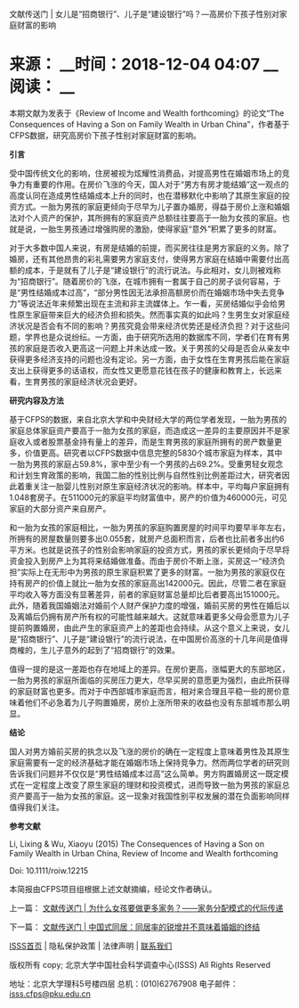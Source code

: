  文献传送门 | 女儿是“招商银行”、儿子是“建设银行”吗？—高房价下孩子性别对家庭财富的影响

# 来源： __时间：2018-12-04 04:07 __阅读： __

本期文献为发表于《Review of Income and Wealth forthcoming》的论文“The Consequences of
Having a Son on Family Wealth in Urban China”，作者基于CFPS数据，研究高房价下孩子性别对家庭财富的影响。



**引言**



受中国传统文化的影响，住房被视为炫耀性消费品，对提高男性在婚姻市场上的竞争力有重要的作用。在房价飞涨的今天，国人对于“男方有房才能结婚”这一观点的高度认同在造成男性结婚成本上升的同时，也在潜移默化中影响了其原生家庭的投资方式。一胎为男孩的家庭更倾向于尽早为儿子置办婚房，得益于房价上涨和婚姻法对个人资产的保护，其所拥有的家庭资产总额往往要高于一胎为女孩的家庭。也就是说，一胎生男孩通过增强购房的激励，使得家庭“意外”积累了更多的财富。



对于大多数中国人来说，有房是结婚的前提，而买房往往是男方家庭的义务。除了婚房，还有其他昂贵的彩礼需要男方家庭支付，使得男方家庭在结婚中需要付出高额的成本，于是就有了儿子是“建设银行”的流行说法。与此相对，女儿则被戏称为“招商银行”。随着房价的飞涨，在城市拥有一套属于自己的房子谈何容易，于是“男性结婚成本过高”，“部分男性因无法承担高额房价而在婚姻市场中失去竞争力”等说法近年来频繁出现在主流和非主流媒体上。乍一看，买房结婚似乎会给男性原生家庭带来巨大的经济负担和损失。然而事实真的如此吗？生男生女对家庭经济状况是否会有不同的影响？男孩究竟会带来经济优势还是经济负担？对于这些问题，学界也是众说纷纭。一方面，由于研究所选用的数据库不同，学者们在育有男孩的家庭是否收入更高这一问题上并未达成一致。关于男孩的父母是否会从亲友中获得更多经济支持的问题也没有定论。另一方面，由于女性在生育男孩后能在家庭支出上获得更多的话语权，而女性又更愿意花钱在孩子的健康和教育上，长远来看，生育男孩的家庭经济状况会更好。



**研究内容及方法**



基于CFPS的数据，来自北京大学和中央财经大学的两位学者发现，一胎为男孩的家庭总体家庭资产要高于一胎为女孩的家庭，而造成这一差异的主要原因并不是家庭收入或者股票基金持有量上的差异，而是生育男孩的家庭所拥有的房产数量更多，价值更高。研究者以CFPS数据中信息完整的5830个城市家庭为样本，其中一胎为男孩的家庭占59.8%，家中至少有一个男孩的占69.2%。受重男轻女观念和计划生育政策的影响，我国二胎的性别比例与自然性别比例差距过大，研究者因此着重关注一胎婴儿性别对原生家庭经济状况的影响。样本中，平均每户家庭拥有1.048套房子。在511000元的家庭平均财富值中，房产的价值为460000元，可见家庭的大部分资产来自房产。



和一胎为女孩的家庭相比，一胎为男孩的家庭购置房屋的时间平均要早半年左右，所拥有的房屋数量则要多出0.055套，就房产总面积而言，后者也比前者多出约6平方米。也就是说孩子的性别会影响家庭的投资方式，男孩的家长更倾向于尽早将资金投入到房产上为其将来结婚做准备。而由于房价不断上涨，买房这一“经济负担”实际上在无形中为男孩的原生家庭积累了更多的财富。一胎为男孩的家庭仅在持有房产的价值上就比一胎为女孩的家庭高出142000元。因此，尽管二者在家庭平均收入等方面没有显著差异，前者的家庭财富总量却比后者要高出151000元。此外，随着我国婚姻法对婚前个人财产保护力度的增强，婚前买房的男性在婚后以及离婚后仍拥有房产所有权的可能性越来越大。这就意味着更多父母会愿意为儿子提前购置婚房，由此产生的家庭资产上的差距也会持续。从这个意义上来说，女儿是“招商银行”、儿子是“建设银行”的流行说法，在中国房价高涨的十几年间是值得商榷的，生儿子意外的起到了“招商银行”的效果。



值得一提的是这一差距也存在地域上的差异。在房价更高，涨幅更大的东部地区，一胎为男孩的家庭所面临的买房压力更大，尽早买房的意愿更为强烈，由此所获得的家庭财富也更多。而对于中西部城市家庭而言，相对来合理且平稳一些的房价意味着他们不必急着为儿子购置婚房，房价上涨所带来的收益也没有东部城市那么明显。



**结论**



国人对男方婚前买房的执念以及飞涨的房价的确在一定程度上意味着男性及其原生家庭需要有一定的经济基础才能在婚姻市场上保持竞争力。然而两位学者的研究则告诉我们问题并不仅仅是“男性结婚成本过高”这么简单。男方购置婚房这一既定模式在一定程度上改变了原生家庭的理财和投资模式，进而导致一胎为男孩的家庭总资产要高于一胎为女孩的家庭。这一现象对我国性别平权发展的潜在负面影响同样值得我们关注。





**参考文献**



Li, Lixing & Wu, Xiaoyu (2015) The Consequences of Having a Son on Family
Wealth in Urban China, Review of Income and Wealth forthcoming



Doi: 10.1111/roiw.12215



本简报由CFPS项目组根据上述文献摘编，经论文作者确认。



上一篇： [文献传送门 | 为什么女孩要做更多家务？——家务分配模式的代际传递](1296029.htm)

下一篇： [文献传送门 | 中国式同居：同居率的锐增并不意味着婚姻的终结](1296033.htm)

[ISSS首页](http://www.isss.pku.edu.cn/) | 隐私保护政策 | 法律声明 |
[联系我们](../../lxwm/index.htm)

版权所有 copy; 北京大学中国社会科学调查中心(ISSS) All Rights Reserved

地址：北京大学理科5号楼四层 总机：(010)62767908 电子邮件：isss.cfps@pku.edu.cn

